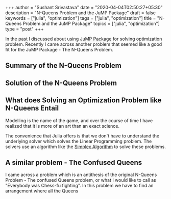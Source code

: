 +++
author = "Sushant Srivastava"
date = "2020-04-04T02:50:27+05:30"
description = "N-Queens Problem and the JuMP Package"
draft = false
keywords = ["julia", "optimization"]
tags = ["julia", "optimization"]
title = "N-Queens Problem and the JuMP Package"
topics = ["julia", "optimization"]
type = "post"
+++

In the past I discussed about using [JuMP Package](http://www.ssushant.in/2016/09/10/using-julia-for-linear-programming/) for solving optimization problem.
Recently I came across another problem that seemed like a good fit for the
JuMP Package - The N-Queens Problem.

## Summary of the N-Queens Problem

## Solution of the N-Queens Problem


## What does Solving an Optimization Problem like N-Queens Entail

Modelling is the name of the game, and over the course of time I have realized
that it is more of an art than an exact science. 

The convenience that Julia offers is that we don't have to understand the underlying
solver which solves the Linear Programming problem. The solvers use an algorithm like
the [Simplex Algorithm](http://fourier.eng.hmc.edu/e176/lectures/NM/node32.html) to solve these problems. 
## A similar problem - The Confused Queens

I came across a problem which is an antithesis of the original N-Queens Problem -
The confused Queens problem, or what I would like to call as "Everybody was Chess-fu fighting".
In this problem we have to find an arrangement where all the Queens